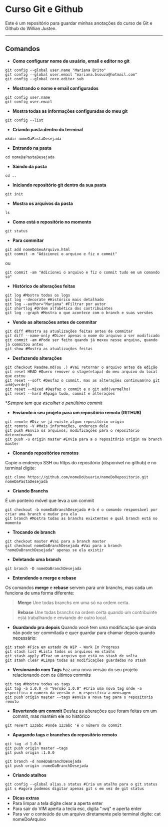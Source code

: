 # Curso Git e Github

Este é um repositório para guardar minhas anotações do curso de Git e Github do Willian Justen.

---

## Comandos

- **Como configurar nome de usuário, email e editor no git**
```
git config --global user.name "Mariana Brito"
git config --global user.email "mariana.bsouza@hotmail.com"
git config --global core.editor sub
```

- **Mostrando o nome e email configurados**
```
git config user.name
git config user.email
```

- **Mostra todas as informações configuradas do meu git**
```
git config --list
```

- **Criando pasta dentro do terminal**
```
mkdir nomeDaPastaDesejada
```

- **Entrando na pasta**
```
cd nomeDaPastaDesejada
```

- **Saindo da pasta**
```
cd ..
```

- **Iniciando repositório git dentro da sua pasta**
```
git init
```

- **Mostra os arquivos da pasta**
```
ls
```

- **Como está o repositório no momento**
```
git status
```

- **Para commitar**
```
git add nomeDoSeuArquivo.html
git commit -m "Adicionei o arquivo e fiz o commit"
```
ou
```
git commit -am "Adicionei o arquivo e fiz o commit tudo em um comando só"
```

- **Histórico de alterações feitas**

```
git log #Mostra todos os logs
git log --decorate #Histórico mais detalhado
git log --author="Mariana" #Filtrar por autor
git shortlog #Ordem alfabética dos contribuintes
git log --graph #Mostra o que acontece com o branch e suas versões
```

- **Vendo as alteracões antes de commitar**
```
git diff #Mostra as atualizações feitas antes de commitar
git diff --name-only #Dizer apenas o nome do arquivo a ser modificado
git commit -am #Pode ser feito quando já mexeu nesse arquivo, quando já commitou antes
git show #Mostra as atualizações feitas
```

- **Desfazendo alterações**
```
git checkout Readme.md(ou .) #Vai retornar o arquivo antes da edição
git reset HEAD #Quero remover o stage(etapa) do meu arquivo do local que estou
git reset --soft #Desfaz o commit, mas as alterações continuam(no git add{verde})
git reset --mixed #Desfaz o commit e o git add(vermelho)
git reset --hard #Apaga tudo, commit e alterações
```
**Sempre tem que escolher o penúltimo commit*

- **Enviando o seu projeto para um repositório remoto (GITHUB)**
```
git remote #Diz se já existe algum repositório origin
git remote -V #Mais informações, endereço dele
git push #Envia os arquivos, modificações para o repositório determinando
git push -u origin master #Envia para a o repositório origin na branch master
```

- **Clonando repositórios remotos**

Copie o endereço SSH ou https do repositório (disponível no github) e no terminal digite:
```
git clone https://github.com/nomeDoUsuario/nomeDoRepositorio.git nomeDaPastaDesejada
```

- **Criando Branchs**

É um ponteiro móvel que leva a um commit
```
git checkout -b nomeDaBranchDesejada #-b é o comando responsável por criar uma branch e mudar pra ela
git branch #Mostra todas as branchs exixtentes e qual branch está no momento
```

- **Trocando de branch**
```
git checkout master #Vai para a branch master
git checkout nomeDaBranchDesejada #Vai para a branch "nomeDaBranchDesejada" apenas se ela existir
```

- **Deletando uma branch**
```
git branch -D nomeDaBranchDesejada
```

- **Entendendo o merge e rebase**

Os comandos **merge** e **rebase** servem para unir branchs, mas cada um funciona de uma forma diferente:

 > **Merge**
Une todas branchs em uma só na ordem certa.

> **Rebase**
Une todas branchs na ordem certa quando um contribuinte está trabalhando e enviando de outro local.


- **Guardando pra depois**
Quando você tem uma modificação que ainda não pode ser commitada e quer guardar para chamar depois quando necessário:
```
git stash #Fica em estado de WIP - Work In Progress
git stash list #Lista todos os arquivos em stashs
git stash apply #Traz um arquivo que está no stash de volta
git stash clear #Limpa todas as modificações guardadas no stash
```

- **Versionando com Tags**
Faz uma nova versão do seu projeto relacionando com os últimos commits
```
git tag #Mostra todas as tags
git tag -a 1.0.0 -m "Versão 1.0.0" #Cria uma nova tag onde -a especifica o numero da versão e -m especifica a mensagem
git push origin master --tags #envia a nova tag para o repositorio remoto
```

- **Revertendo um commit**
Desfaz as alterações que foram feitas em um commit, mas mantém ele no histórico
```
git revert 123abc #onde 123abc 'é o número do commit
```

- **Apagando tags e branches do repositório remoto**
```
git tag -d 1.0.0
git push origin master —tags
git push origin :1.0.0
```
```
git branch -d nomeDaBranchDesejada
git push origin :nomeDaBranchDesejada
```

- **Criando atalhos**
```
git config --global alias.s status #Cria um atalho para o git status
git s #agora podemos digitar apenas git s em vez de git status
```

- **Dicas extras**
 - Para limpar a tela digite clear a aperta enter
 - Para sair do VIM aperta a tecla esc, digita ":wq" e aperta enter
 - Para ver o conteúdo de um arquivo diretamente pelo terminal digite: cat nomeDoArquivo
